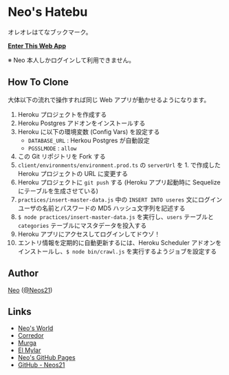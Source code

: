 # Neo's Hatebu

オレオレはてなブックマーク。

__[Enter This Web App](https://neos-hatebu.herokuapp.com/)__

※ Neo 本人しかログインして利用できません。


## How To Clone

大体以下の流れで操作すれば同じ Web アプリが動かせるようになります。

1. Heroku プロジェクトを作成する
2. Heroku Postgres アドオンをインストールする
3. Heroku に以下の環境変数 (Config Vars) を設定する
    - `DATABASE_URL` : Herkou Postgres が自動設定
    - `PGSSLMODE` : `allow`
4. この Git リポジトリを Fork する
5. `client/environments/environment.prod.ts` の `serverUrl` を 1. で作成した Heroku プロジェクトの URL に変更する
6. Heroku プロジェクトに `git push` する (Heroku アプリ起動時に Sequelize にテーブルを生成させている)
7. `practices/insert-master-data.js` 中の `INSERT INTO useres` 文にログインユーザの名前とパスワードの MD5 ハッシュ文字列を記述する
8. `$ node practices/insert-master-data.js` を実行し、`users` テーブルと `categories` テーブルにマスタデータを投入する
9. Heroku アプリにアクセスしてログインしてドウゾ！
10. エントリ情報を定期的に自動更新するには、Heroku Scheduler アドオンをインストールし、`$ node bin/crawl.js` を実行するようジョブを設定する


## Author

[Neo](http://neo.s21.xrea.com/) ([@Neos21](https://twitter.com/Neos21))


## Links

- [Neo's World](http://neo.s21.xrea.com/)
- [Corredor](http://neos21.hatenablog.com/)
- [Murga](http://neos21.hatenablog.jp/)
- [El Mylar](http://neos21.hateblo.jp/)
- [Neo's GitHub Pages](https://neos21.github.io/)
- [GitHub - Neos21](https://github.com/Neos21/)
